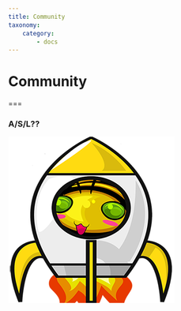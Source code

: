 ```yaml
---
title: Community
taxonomy:
    category:
        - docs
---
```


# Community

===

### A/S/L??

![Logo](../images/MedLaunch_sm.png)